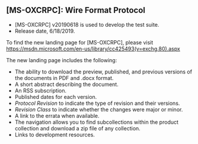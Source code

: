 ## [MS-OXCRPC]: Wire Format Protocol
- [MS-OXCRPC] v20190618 is used to develop the test suite. 
- Release date, 6/18/2019.

To find the new landing page for [MS-OXCRPC], please visit https://msdn.microsoft.com/en-us/library/cc425493(v=exchg.80).aspx

The new landing page includes the following:
- The ability to download the preview, published, and previous versions of the documents in PDF and .docx format.
- A short abstract describing the document.
- An RSS subscription.
- Published dates for each version.
- *Protocol Revision* to indicate the type of revision and their versions.
- *Revision Class* to indicate whether the changes were major or minor.
- A link to the errata when available.
- The navigation allows you to find subcollections within the product collection and download a zip file of any collection.
- Links to development resources.